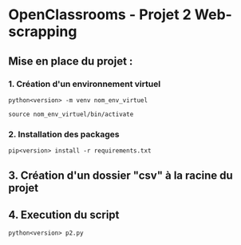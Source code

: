 # OpenClassrooms - Projet 2 Web-scrapping

## Mise en place du projet :

### 1. Création d'un environnement virtuel

    python<version> -m venv nom_env_virtuel

    source nom_env_virtuel/bin/activate

### 2. Installation des packages 

    pip<version> install -r requirements.txt
    
## 3. Création d'un dossier "csv" à la racine du projet

## 4. Execution du script

    python<version> p2.py

